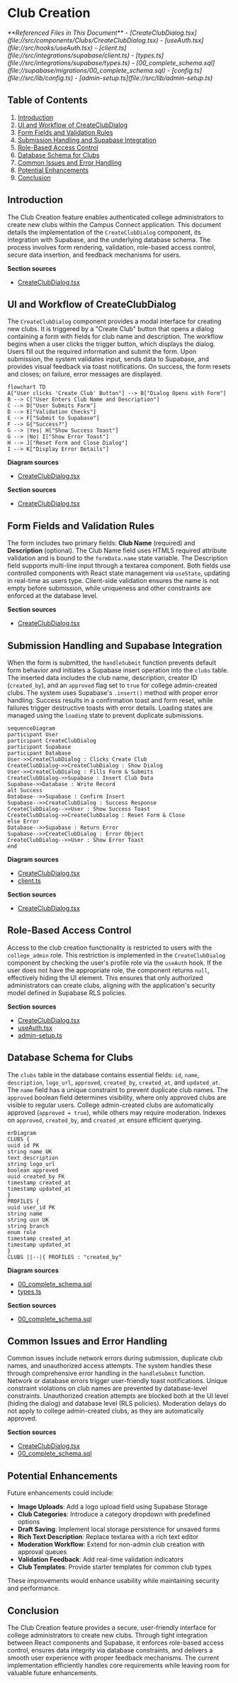 # Club Creation

<cite>
**Referenced Files in This Document**   
- [CreateClubDialog.tsx](file://src/components/Clubs/CreateClubDialog.tsx)
- [useAuth.tsx](file://src/hooks/useAuth.tsx)
- [client.ts](file://src/integrations/supabase/client.ts)
- [types.ts](file://src/integrations/supabase/types.ts)
- [00_complete_schema.sql](file://supabase/migrations/00_complete_schema.sql)
- [config.ts](file://src/lib/config.ts)
- [admin-setup.ts](file://src/lib/admin-setup.ts)
</cite>

## Table of Contents
1. [Introduction](#introduction)
2. [UI and Workflow of CreateClubDialog](#ui-and-workflow-of-createclubdialog)
3. [Form Fields and Validation Rules](#form-fields-and-validation-rules)
4. [Submission Handling and Supabase Integration](#submission-handling-and-supabase-integration)
5. [Role-Based Access Control](#role-based-access-control)
6. [Database Schema for Clubs](#database-schema-for-clubs)
7. [Common Issues and Error Handling](#common-issues-and-error-handling)
8. [Potential Enhancements](#potential-enhancements)
9. [Conclusion](#conclusion)

## Introduction
The Club Creation feature enables authenticated college administrators to create new clubs within the Campus Connect application. This document details the implementation of the `CreateClubDialog` component, its integration with Supabase, and the underlying database schema. The process involves form rendering, validation, role-based access control, secure data insertion, and feedback mechanisms for users.

**Section sources**
- [CreateClubDialog.tsx](file://src/components/Clubs/CreateClubDialog.tsx#L1-L125)

## UI and Workflow of CreateClubDialog
The `CreateClubDialog` component provides a modal interface for creating new clubs. It is triggered by a "Create Club" button that opens a dialog containing a form with fields for club name and description. The workflow begins when a user clicks the trigger button, which displays the dialog. Users fill out the required information and submit the form. Upon submission, the system validates input, sends data to Supabase, and provides visual feedback via toast notifications. On success, the form resets and closes; on failure, error messages are displayed.

```mermaid
flowchart TD
A["User clicks 'Create Club' Button"] --> B["Dialog Opens with Form"]
B --> C["User Enters Club Name and Description"]
C --> D["User Submits Form"]
D --> E["Validation Checks"]
E --> F["Submit to Supabase"]
F --> G{"Success?"}
G --> |Yes| H["Show Success Toast"]
G --> |No| I["Show Error Toast"]
H --> J["Reset Form and Close Dialog"]
I --> K["Display Error Details"]
```

**Diagram sources**
- [CreateClubDialog.tsx](file://src/components/Clubs/CreateClubDialog.tsx#L1-L125)

**Section sources**
- [CreateClubDialog.tsx](file://src/components/Clubs/CreateClubDialog.tsx#L1-L125)

## Form Fields and Validation Rules
The form includes two primary fields: **Club Name** (required) and **Description** (optional). The Club Name field uses HTML5 required attribute validation and is bound to the `formData.name` state variable. The Description field supports multi-line input through a textarea component. Both fields use controlled components with React state management via `useState`, updating in real-time as users type. Client-side validation ensures the name is not empty before submission, while uniqueness and other constraints are enforced at the database level.

**Section sources**
- [CreateClubDialog.tsx](file://src/components/Clubs/CreateClubDialog.tsx#L1-L125)

## Submission Handling and Supabase Integration
When the form is submitted, the `handleSubmit` function prevents default form behavior and initiates a Supabase insert operation into the `clubs` table. The inserted data includes the club name, description, creator ID (`created_by`), and an `approved` flag set to `true` for college admin-created clubs. The system uses Supabase's `.insert()` method with proper error handling. Success results in a confirmation toast and form reset, while failures trigger destructive toasts with error details. Loading states are managed using the `loading` state to prevent duplicate submissions.

```mermaid
sequenceDiagram
participant User
participant CreateClubDialog
participant Supabase
participant Database
User->>CreateClubDialog : Clicks Create Club
CreateClubDialog->>CreateClubDialog : Show Dialog
User->>CreateClubDialog : Fills Form & Submits
CreateClubDialog->>Supabase : Insert Club Data
Supabase->>Database : Write Record
alt Success
Database-->>Supabase : Confirm Insert
Supabase-->>CreateClubDialog : Success Response
CreateClubDialog-->>User : Show Success Toast
CreateClubDialog->>CreateClubDialog : Reset Form & Close
else Error
Database-->>Supabase : Return Error
Supabase-->>CreateClubDialog : Error Object
CreateClubDialog-->>User : Show Error Toast
end
```

**Diagram sources**
- [CreateClubDialog.tsx](file://src/components/Clubs/CreateClubDialog.tsx#L37-L85)
- [client.ts](file://src/integrations/supabase/client.ts)

**Section sources**
- [CreateClubDialog.tsx](file://src/components/Clubs/CreateClubDialog.tsx#L37-L85)

## Role-Based Access Control
Access to the club creation functionality is restricted to users with the `college_admin` role. This restriction is implemented in the `CreateClubDialog` component by checking the user's profile role via the `useAuth` hook. If the user does not have the appropriate role, the component returns `null`, effectively hiding the UI element. This ensures that only authorized administrators can create clubs, aligning with the application's security model defined in Supabase RLS policies.

**Section sources**
- [CreateClubDialog.tsx](file://src/components/Clubs/CreateClubDialog.tsx#L25-L35)
- [useAuth.tsx](file://src/hooks/useAuth.tsx#L1-L215)
- [admin-setup.ts](file://src/lib/admin-setup.ts#L1-L150)

## Database Schema for Clubs
The `clubs` table in the database contains essential fields: `id`, `name`, `description`, `logo_url`, `approved`, `created_by`, `created_at`, and `updated_at`. The `name` field has a unique constraint to prevent duplicate club names. The `approved` boolean field determines visibility, where only approved clubs are visible to regular users. College admin-created clubs are automatically approved (`approved = true`), while others may require moderation. Indexes on `approved`, `created_by`, and `created_at` ensure efficient querying.

```mermaid
erDiagram
CLUBS {
uuid id PK
string name UK
text description
string logo_url
boolean approved
uuid created_by FK
timestamp created_at
timestamp updated_at
}
PROFILES {
uuid user_id PK
string name
string usn UK
string branch
enum role
timestamp created_at
timestamp updated_at
}
CLUBS ||--|{ PROFILES : "created_by"
```

**Diagram sources**
- [00_complete_schema.sql](file://supabase/migrations/00_complete_schema.sql#L29-L65)
- [types.ts](file://src/integrations/supabase/types.ts#L87-L139)

**Section sources**
- [00_complete_schema.sql](file://supabase/migrations/00_complete_schema.sql#L29-L65)

## Common Issues and Error Handling
Common issues include network errors during submission, duplicate club names, and unauthorized access attempts. The system handles these through comprehensive error handling in the `handleSubmit` function. Network or database errors trigger user-friendly toast notifications. Unique constraint violations on club names are prevented by database-level constraints. Unauthorized creation attempts are blocked both at the UI level (hiding the dialog) and database level (RLS policies). Moderation delays do not apply to college admin-created clubs, as they are automatically approved.

**Section sources**
- [CreateClubDialog.tsx](file://src/components/Clubs/CreateClubDialog.tsx#L55-L85)
- [00_complete_schema.sql](file://supabase/migrations/00_complete_schema.sql#L361-L394)

## Potential Enhancements
Future enhancements could include:
- **Image Uploads**: Add a logo upload field using Supabase Storage
- **Club Categories**: Introduce a category dropdown with predefined options
- **Draft Saving**: Implement local storage persistence for unsaved forms
- **Rich Text Description**: Replace textarea with a rich text editor
- **Moderation Workflow**: Extend for non-admin club creation with approval queues
- **Validation Feedback**: Add real-time validation indicators
- **Club Templates**: Provide starter templates for common club types

These improvements would enhance usability while maintaining security and performance.

## Conclusion
The Club Creation feature provides a secure, user-friendly interface for college administrators to create new clubs. Through tight integration between React components and Supabase, it enforces role-based access control, ensures data integrity via database constraints, and delivers a smooth user experience with proper feedback mechanisms. The current implementation efficiently handles core requirements while leaving room for valuable future enhancements.